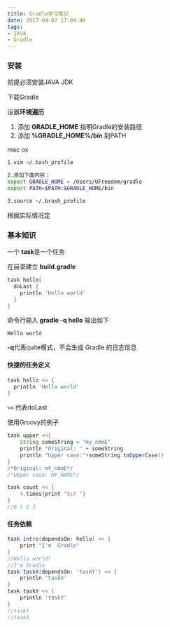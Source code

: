 ```yaml
---
title: Gradle学习笔记
date: 2017-04-07 17:04:46
tags:
- JAVA
- Gradle
---
```


### 安装

前提必须安装JAVA JDK

下载Gradle

设置**环境遍历**

1. 添加 **GRADLE_HOME** 指明Gradle的安装路径
2. 添加 **%GRADLE_HOME%/bin** 到PATH

mac ox

``` bash
1.vim ~/.bash_profile

2.添加下面内容：
export GRADLE_HOME = /Users/UFreedom/gradle
export PATH=$PATH:$GRADLE_HOME/bin

3.source ~/.brash_profile
```

根据实际情况定

### 基本知识

一个 **task**是一个任务

在目录建立 **build.gradle**

``` groovy
task hello{
  doLast {
    println 'Hello world'
  }
}
```

命令行输入 **gradle -q hello** 输出如下

`Hello world`

**-q**代表quite模式，不会生成 Gradle 的日志信息

#### 快捷的任务定义

``` groovy
task hello << {
  println 'Hello world'
}
```

`<<` 代表doLast

使用Groovy的例子

``` groovy
task upper <<{
	String someString = "my_nAmE"
	println "Original: " + someString
	println "Upper case:"+someString.toUpperCase()
}
/*Original: mY_nAmE*/
/*Upper case: MY_NAME*/

task count << {
	4.times{print "$it "}
}
//0 1 2 3
```

#### 任务依赖

``` groovy
task intro(dependsOn: hello) << {
	print "I'm  Gradle"
}
//Hello world!
//I'm Gradle
task taskX(dependsOn: 'taskY') << {
    println 'taskX'
}
task taskY << {
    println 'taskY'
}
//taskY
//taskX
```

